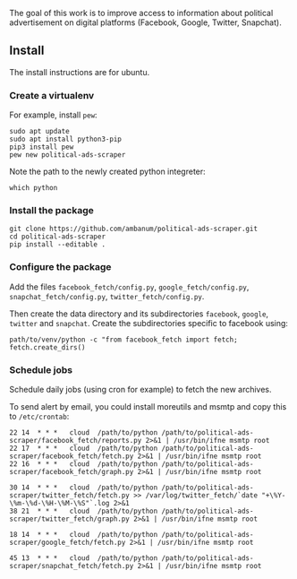 The goal of this work is to improve access to information about political advertisement on digital platforms (Facebook, Google, Twitter, Snapchat).

## Install

The install instructions are for ubuntu.

### Create a virtualenv

For example, install `pew`:

```
sudo apt update
sudo apt install python3-pip
pip3 install pew
pew new political-ads-scraper
```

Note the path to the newly created python integreter:

```
which python
```

### Install the package

```
git clone https://github.com/ambanum/political-ads-scraper.git
cd political-ads-scraper
pip install --editable .
```

### Configure the package

Add the files `facebook_fetch/config.py`, `google_fetch/config.py`, `snapchat_fetch/config.py`, `twitter_fetch/config.py`.

Then create the data directory and its subdirectories `facebook`, `google`, `twitter` and `snapchat`. Create the subdirectories specific to facebook using:

```
path/to/venv/python -c "from facebook_fetch import fetch; fetch.create_dirs()
```

### Schedule jobs

Schedule daily jobs (using cron for example) to fetch the new archives.

To send alert by email, you could install moreutils and msmtp and copy this to `/etc/crontab`:

```
22 14  * * *   cloud  /path/to/python /path/to/political-ads-scraper/facebook_fetch/reports.py 2>&1 | /usr/bin/ifne msmtp root
22 17  * * *   cloud  /path/to/python /path/to/political-ads-scraper/facebook_fetch/fetch.py 2>&1 | /usr/bin/ifne msmtp root
22 16  * * *   cloud  /path/to/python /path/to/political-ads-scraper/facebook_fetch/graph.py 2>&1 | /usr/bin/ifne msmtp root

30 14  * * *   cloud  /path/to/python /path/to/political-ads-scraper/twitter_fetch/fetch.py >> /var/log/twitter_fetch/`date "+\%Y-\%m-\%d-\%H-\%M-\%S"`.log 2>&1
38 21  * * *   cloud  /path/to/python /path/to/political-ads-scraper/twitter_fetch/graph.py 2>&1 | /usr/bin/ifne msmtp root

18 14  * * *   cloud  /path/to/python /path/to/political-ads-scraper/google_fetch/fetch.py 2>&1 | /usr/bin/ifne msmtp root

45 13  * * *   cloud  /path/to/python /path/to/political-ads-scraper/snapchat_fetch/fetch.py 2>&1 | /usr/bin/ifne msmtp root

```